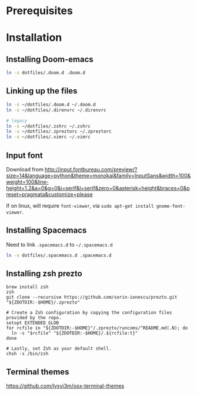 # Prerequisites


# Installation

## Installing Doom-emacs

```bash
ln -s dotfiles/.doom.d .doom.d
```

## Linking up the files

```bash
ln -s ~/dotfiles/.doom.d ~/.doom.d
ln -s ~/dotfiles/.direnvrc ~/.direnvrc

# legacy
ln -s ~/dotfiles/.zshrc ~/.zshrc
ln -s ~/dotfiles/.zpreztorc ~/.zpreztorc
ln -s ~/dotfiles/.vimrc ~/.vimrc
```

## Input font

Download from <http://input.fontbureau.com/preview/?size=14&language=python&theme=monokai&family=InputSans&width=100&weight=100&line-height=1.2&a=0&g=0&i=serif&l=serif&zero=0&asterisk=height&braces=0&preset=pragmata&customize=please>

If on linux, will require `font-viewer`, via `sudo apt-get install gnome-font-viewer`.

## Installing Spacemacs

Need to link `.spacemacs.d` to `~/.spacemacs.d`

```bash
ln -s dotfiles/.spacemacs.d .spacemacs.d
```

## Installing zsh prezto

```shell
brew install zsh
zsh
git clone --recursive https://github.com/sorin-ionescu/prezto.git "${ZDOTDIR:-$HOME}/.zprezto"

# Create a Zsh configuration by copying the configuration files provided by the repo.
setopt EXTENDED_GLOB
for rcfile in "${ZDOTDIR:-$HOME}"/.zprezto/runcoms/^README.md(.N); do
  ln -s "$rcfile" "${ZDOTDIR:-$HOME}/.${rcfile:t}"
done

# Lastly, set Zsh as your default shell.
chsh -s /bin/zsh
```

## Terminal themes

https://github.com/lysyi3m/osx-terminal-themes
